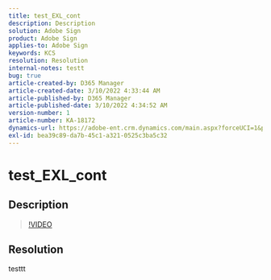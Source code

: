 ```yaml
---
title: test_EXL_cont
description: Description
solution: Adobe Sign
product: Adobe Sign
applies-to: Adobe Sign
keywords: KCS
resolution: Resolution
internal-notes: testt
bug: true
article-created-by: D365 Manager
article-created-date: 3/10/2022 4:33:44 AM
article-published-by: D365 Manager
article-published-date: 3/10/2022 4:34:52 AM
version-number: 1
article-number: KA-18172
dynamics-url: https://adobe-ent.crm.dynamics.com/main.aspx?forceUCI=1&pagetype=entityrecord&etn=knowledgearticle&id=4071443e-2ba0-ec11-b400-0022480b0cb1
exl-id: bea39c89-da7b-45c1-a321-0525c3ba5c32
---
```

# test_EXL_cont

## Description



>[!VIDEO](https://video.tv.adobe.com/v/18696?quality=9&amp;learn=on)

 


## Resolution


testtt
